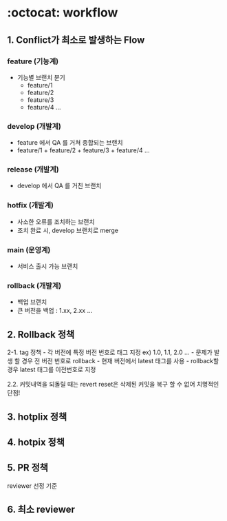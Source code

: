 # :octocat: workflow

## 1. Conflict가 최소로 발생하는 Flow
### feature (기능계)
  - 기능별 브랜치 분기
    - feature/1
    - feature/2
    - feature/3
    - feature/4 ...

### develop (개발계)
  - feature 에서 QA 를 거쳐 종합되는 브랜치
  - feature/1 + feature/2 + feature/3 + feature/4 ...

### release (개발계)
  - develop 에서 QA 를 거친 브랜치

### hotfix (개발계)
  - 사소한 오류를 조치하는 브랜치
  - 조치 완료 시, develop 브랜치로 merge

### main (운영계)
  - 서비스 출시 가능 브랜치

### rollback (개발계)
  - 백업 브랜치
  - 큰 버전을 백업 : 1.xx, 2.xx ... 

## 2. Rollback 정책
2-1. tag 정책
    - 각 버전에 특정 버전 번호로 태그 지정 
        ex) 1.0, 1.1, 2.0 ... 
    - 문제가 발생 할 경우 전 버전 번호로 rollback
    - 현재 버전에서 latest 태그를 사용
        - rollback할 경우 latest 태그를 이전번호로 지정

2.2. 커밋내역을 되돌릴 때는 revert
    reset은 삭제된 커밋을 복구 할 수 없어 치명적인 단점!

## 3. hotplix 정책


## 4. hotpix 정책


## 5. PR 정책
reviewer 선정 기준


## 6. 최소 reviewer 
